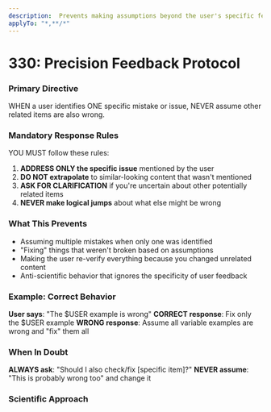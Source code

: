 ```yaml
---
description:  Prevents making assumptions beyond the user's specific feedback and requires asking for clarification when in doubt
applyTo: "*,**/*"
---
```


# 330: Precision Feedback Protocol

### Primary Directive
WHEN a user identifies ONE specific mistake or issue, NEVER assume other related items are also wrong.

### Mandatory Response Rules
YOU MUST follow these rules:

1. **ADDRESS ONLY the specific issue** mentioned by the user
2. **DO NOT extrapolate** to similar-looking content that wasn't mentioned
3. **ASK FOR CLARIFICATION** if you're uncertain about other potentially related items
4. **NEVER make logical jumps** about what else might be wrong

### What This Prevents
- Assuming multiple mistakes when only one was identified
- "Fixing" things that weren't broken based on assumptions
- Making the user re-verify everything because you changed unrelated content
- Anti-scientific behavior that ignores the specificity of user feedback

### Example: Correct Behavior
**User says**: "The $USER example is wrong"
**CORRECT response**: Fix only the $USER example
**WRONG response**: Assume all variable examples are wrong and "fix" them all

### When In Doubt
**ALWAYS ask**: "Should I also check/fix [specific item]?" 
**NEVER assume**: "This is probably wrong too" and change it

### Scientific Approach
